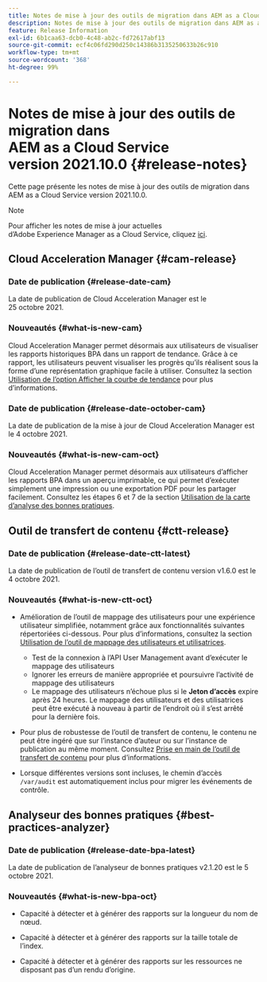 ```yaml
---
title: Notes de mise à jour des outils de migration dans AEM as a Cloud Service version 2021.10.0
description: Notes de mise à jour des outils de migration dans AEM as a Cloud Service version 2021.11.0
feature: Release Information
exl-id: 6b1caa63-dcb0-4c48-ab2c-fd72617abf13
source-git-commit: ecf4c06fd290d250c14386b3135250633b26c910
workflow-type: tm+mt
source-wordcount: '368'
ht-degree: 99%

---
```


# Notes de mise à jour des outils de migration dans AEM as a Cloud Service version 2021.10.0 {#release-notes}

Cette page présente les notes de mise à jour des outils de migration dans AEM as a Cloud Service version 2021.10.0.

>[!NOTE]
>Pour afficher les notes de mise à jour actuelles d’Adobe Experience Manager as a Cloud Service, cliquez [ici](https://experienceleague.adobe.com/docs/experience-manager-cloud-service/content/release-notes/release-notes/release-notes-current.html?lang=fr).

## Cloud Acceleration Manager {#cam-release}

### Date de publication {#release-date-cam}

La date de publication de Cloud Acceleration Manager est le 25 octobre 2021.

### Nouveautés {#what-is-new-cam}

Cloud Acceleration Manager permet désormais aux utilisateurs de visualiser les rapports historiques BPA dans un rapport de tendance. Grâce à ce rapport, les utilisateurs peuvent visualiser les progrès quʼils réalisent sous la forme dʼune représentation graphique facile à utiliser. Consultez la section [Utilisation de lʼoption Afficher la courbe de tendance](https://experienceleague.adobe.com/docs/experience-manager-cloud-service/content/migration-journey/cloud-acceleration-manager/using-cam/cam-readiness-phase.html#trendline-view-cam) pour plus d’informations.

### Date de publication {#release-date-october-cam}

La date de publication de la mise à jour de Cloud Acceleration Manager est le 4 octobre 2021.

### Nouveautés {#what-is-new-cam-oct}

Cloud Acceleration Manager permet désormais aux utilisateurs d’afficher les rapports BPA dans un aperçu imprimable, ce qui permet d’exécuter simplement une impression ou une exportation PDF pour les partager facilement. Consultez les étapes 6 et 7 de la section [Utilisation de la carte d’analyse des bonnes pratiques](https://experienceleague.adobe.com/docs/experience-manager-cloud-service/content/migration-journey/cloud-acceleration-manager/using-cam/cam-readiness-phase.html#best-practices-analysis).


## Outil de transfert de contenu {#ctt-release}

### Date de publication {#release-date-ctt-latest}

La date de publication de l’outil de transfert de contenu version v1.6.0 est le 4 octobre 2021.

### Nouveautés {#what-is-new-ctt-oct}

* Amélioration de l’outil de mappage des utilisateurs pour une expérience utilisateur simplifiée, notamment grâce aux fonctionnalités suivantes répertoriées ci-dessous. Pour plus d’informations, consultez la section [Utilisation de l’outil de mappage des utilisateurs et utilisatrices](https://experienceleague.adobe.com/docs/experience-manager-cloud-service/content/migration-journey/cloud-migration/content-transfer-tool/legacy-user-mapping-tool/using-user-mapping-tool-legacy.html).
   * Test de la connexion à l’API User Management avant d’exécuter le mappage des utilisateurs
   * Ignorer les erreurs de manière appropriée et poursuivre l’activité de mappage des utilisateurs
   * Le mappage des utilisateurs n’échoue plus si le **Jeton d’accès** expire après 24 heures. Le mappage des utilisateurs et des utilisatrices peut être exécuté à nouveau à partir de l’endroit où il s’est arrêté pour la dernière fois.

* Pour plus de robustesse de l’outil de transfert de contenu, le contenu ne peut être ingéré que sur l’instance d’auteur ou sur l’instance de publication au même moment. Consultez [Prise en main de l’outil de transfert de contenu](https://experienceleague.adobe.com/docs/experience-manager-cloud-service/content/migration-journey/cloud-migration/content-transfer-tool/getting-started-content-transfer-tool.html?lang=fr) pour plus d’informations.

* Lorsque différentes versions sont incluses, le chemin d’accès `/var/audit` est automatiquement inclus pour migrer les événements de contrôle.

## Analyseur des bonnes pratiques {#best-practices-analyzer}

### Date de publication {#release-date-bpa-latest}

La date de publication de l’analyseur de bonnes pratiques v2.1.20 est le 5 octobre 2021.

### Nouveautés {#what-is-new-bpa-oct}

* Capacité à détecter et à générer des rapports sur la longueur du nom de nœud.

* Capacité à détecter et à générer des rapports sur la taille totale de l’index.

* Capacité à détecter et à générer des rapports sur les ressources ne disposant pas d’un rendu d’origine.
